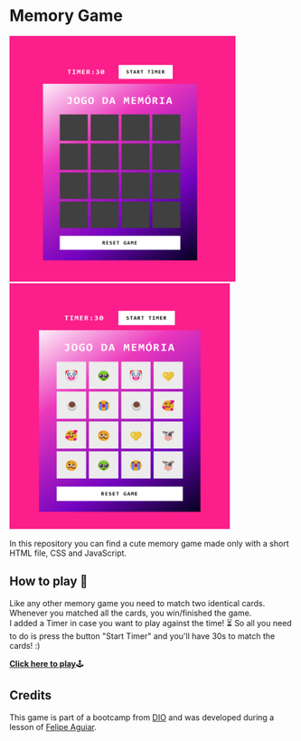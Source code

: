 # Memory Game

<img src="cards.png" width="400" height="435"> <img src="emojis.png" width="390" height="435">



In this repository you can find a cute memory game made only with a short HTML file, CSS and JavaScript.

## How to play 🧠

Like any other memory game you need to match two identical cards. Whenever you matched all the cards, you win/finished the game.  
I added a Timer in case you want to play against the time! ⏳ So all you need to do is press the button "Start Timer" and you'll have 30s to match the cards! :)

[**Click here to play**](https://spontaneous-kataifi-b1ddcd.netlify.app/)🕹️

## Credits

This game is part of a bootcamp from [DIO](https://www.dio.me/en) and was developed during a lesson of [Felipe Aguiar](https://github.com/felipeAguiarCode).
